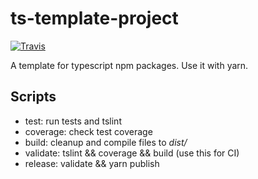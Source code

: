 # ts-template-project #


[![Travis](https://img.shields.io/travis/USER/REPO.svg)](https://travis-ci.org/normartin/ts-template-project)


A template for typescript npm packages.
Use it with yarn.

## Scripts ##

* test: run tests and tslint
* coverage: check test coverage
* build: cleanup and compile files to _dist/_
* validate: tslint && coverage && build (use this for CI)
* release: validate && yarn publish
